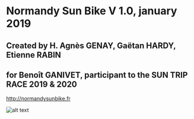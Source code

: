 # Normandy Sun Bike V 1.0, january 2019

## Created by H. Agnès GENAY, Gaëtan HARDY, Etienne RABIN

## for Benoît GANIVET, participant to the SUN TRIP RACE 2019 & 2020

http://normandysunbike.fr

![alt text](./src/assets/landingScreen.png)









